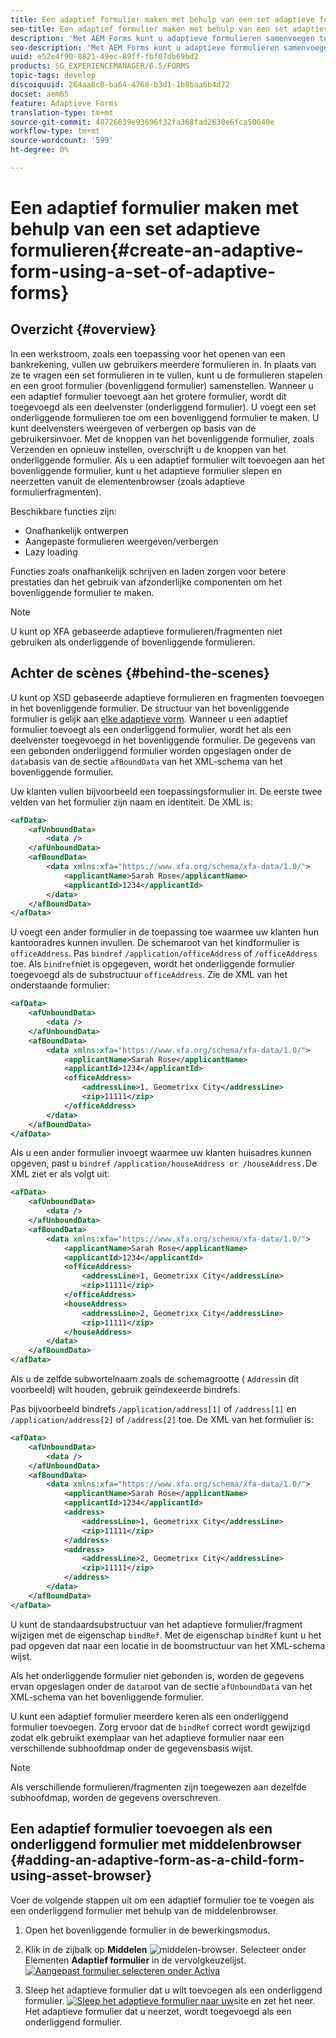 ```yaml
---
title: Een adaptief formulier maken met behulp van een set adaptieve formulieren
seo-title: Een adaptief formulier maken met behulp van een set adaptieve formulieren
description: 'Met AEM Forms kunt u adaptieve formulieren samenvoegen tot één groot adaptief formulier en de functies ervan begrijpen. '
seo-description: 'Met AEM Forms kunt u adaptieve formulieren samenvoegen tot één groot adaptief formulier en de functies ervan begrijpen. '
uuid: e52e4f90-8821-49ec-89ff-fbf07db69bd2
products: SG_EXPERIENCEMANAGER/6.5/FORMS
topic-tags: develop
discoiquuid: 264aa8c0-ba64-4768-b3d1-1b9baa6b4d72
docset: aem65
feature: Adaptieve Forms
translation-type: tm+mt
source-git-commit: 48726639e93696f32fa368fad2630e6fca50640e
workflow-type: tm+mt
source-wordcount: '599'
ht-degree: 0%

---
```



# Een adaptief formulier maken met behulp van een set adaptieve formulieren{#create-an-adaptive-form-using-a-set-of-adaptive-forms}

## Overzicht {#overview}

In een werkstroom, zoals een toepassing voor het openen van een bankrekening, vullen uw gebruikers meerdere formulieren in. In plaats van ze te vragen een set formulieren in te vullen, kunt u de formulieren stapelen en een groot formulier (bovenliggend formulier) samenstellen. Wanneer u een adaptief formulier toevoegt aan het grotere formulier, wordt dit toegevoegd als een deelvenster (onderliggend formulier). U voegt een set onderliggende formulieren toe om een bovenliggend formulier te maken. U kunt deelvensters weergeven of verbergen op basis van de gebruikersinvoer. Met de knoppen van het bovenliggende formulier, zoals Verzenden en opnieuw instellen, overschrijft u de knoppen van het onderliggende formulier. Als u een adaptief formulier wilt toevoegen aan het bovenliggende formulier, kunt u het adaptieve formulier slepen en neerzetten vanuit de elementenbrowser (zoals adaptieve formulierfragmenten).

Beschikbare functies zijn:

* Onafhankelijk ontwerpen
* Aangepaste formulieren weergeven/verbergen
* Lazy loading

Functies zoals onafhankelijk schrijven en laden zorgen voor betere prestaties dan het gebruik van afzonderlijke componenten om het bovenliggende formulier te maken.

>[!NOTE]
>
>U kunt op XFA gebaseerde adaptieve formulieren/fragmenten niet gebruiken als onderliggende of bovenliggende formulieren.

## Achter de scènes {#behind-the-scenes}

U kunt op XSD gebaseerde adaptieve formulieren en fragmenten toevoegen in het bovenliggende formulier. De structuur van het bovenliggende formulier is gelijk aan [elke adaptieve vorm](../../forms/using/prepopulate-adaptive-form-fields.md). Wanneer u een adaptief formulier toevoegt als een onderliggend formulier, wordt het als een deelvenster toegevoegd in het bovenliggende formulier. De gegevens van een gebonden onderliggend formulier worden opgeslagen onder de `data`basis van de sectie `afBoundData` van het XML-schema van het bovenliggende formulier.

Uw klanten vullen bijvoorbeeld een toepassingsformulier in. De eerste twee velden van het formulier zijn naam en identiteit. De XML is:

```xml
<afData>
    <afUnboundData>
        <data />
    </afUnboundData>
    <afBoundData>
        <data xmlns:xfa="https://www.xfa.org/schema/xfa-data/1.0/">
            <applicantName>Sarah Rose</applicantName>
            <applicantId>1234</applicantId>
        </data>
    </afBoundData>
</afData>
```

U voegt een ander formulier in de toepassing toe waarmee uw klanten hun kantooradres kunnen invullen. De schemaroot van het kindformulier is `officeAddress`. Pas `bindref` `/application/officeAddress` of `/officeAddress` toe. Als `bindref`niet is opgegeven, wordt het onderliggende formulier toegevoegd als de substructuur `officeAddress`. Zie de XML van het onderstaande formulier:

```xml
<afData>
    <afUnboundData>
        <data />
    </afUnboundData>
    <afBoundData>
        <data xmlns:xfa="https://www.xfa.org/schema/xfa-data/1.0/">
            <applicantName>Sarah Rose</applicantName>
            <applicantId>1234</applicantId>
            <officeAddress>
                <addressLine>1, Geometrixx City</addressLine>
                <zip>11111</zip>
            </officeAddress>
        </data>
    </afBoundData>
</afData>
```

Als u een ander formulier invoegt waarmee uw klanten huisadres kunnen opgeven, past u `bindref` `/application/houseAddress or /houseAddress.`De XML ziet er als volgt uit:

```xml
<afData>
    <afUnboundData>
        <data />
    </afUnboundData>
    <afBoundData>
        <data xmlns:xfa="https://www.xfa.org/schema/xfa-data/1.0/">
            <applicantName>Sarah Rose</applicantName>
            <applicantId>1234</applicantId>
            <officeAddress>
                <addressLine>1, Geometrixx City</addressLine>
                <zip>11111</zip>
            </officeAddress>
            <houseAddress>
                <addressLine>2, Geometrixx City</addressLine>
                <zip>11111</zip>
            </houseAddress>
        </data>
    </afBoundData>
</afData>
```

Als u de zelfde subwortelnaam zoals de schemagrootte ( `Address`in dit voorbeeld) wilt houden, gebruik geïndexeerde bindrefs.

Pas bijvoorbeeld bindrefs `/application/address[1]` of `/address[1]` en `/application/address[2]` of `/address[2]` toe. De XML van het formulier is:

```xml
<afData>
    <afUnboundData>
        <data />
    </afUnboundData>
    <afBoundData>
        <data xmlns:xfa="https://www.xfa.org/schema/xfa-data/1.0/">
            <applicantName>Sarah Rose</applicantName>
            <applicantId>1234</applicantId>
            <address>
                <addressLine>1, Geometrixx City</addressLine>
                <zip>11111</zip>
            </address>
            <address>
                <addressLine>2, Geometrixx City</addressLine>
                <zip>11111</zip>
            </address>
        </data>
    </afBoundData>
</afData>
```

U kunt de standaardsubstructuur van het adaptieve formulier/fragment wijzigen met de eigenschap `bindRef`. Met de eigenschap `bindRef` kunt u het pad opgeven dat naar een locatie in de boomstructuur van het XML-schema wijst.

Als het onderliggende formulier niet gebonden is, worden de gegevens ervan opgeslagen onder de `data`root van de sectie `afUnboundData` van het XML-schema van het bovenliggende formulier.

U kunt een adaptief formulier meerdere keren als een onderliggend formulier toevoegen. Zorg ervoor dat de `bindRef` correct wordt gewijzigd zodat elk gebruikt exemplaar van het adaptieve formulier naar een verschillende subhoofdmap onder de gegevensbasis wijst.

>[!NOTE]
>
>Als verschillende formulieren/fragmenten zijn toegewezen aan dezelfde subhoofdmap, worden de gegevens overschreven.

## Een adaptief formulier toevoegen als een onderliggend formulier met middelenbrowser {#adding-an-adaptive-form-as-a-child-form-using-asset-browser}

Voer de volgende stappen uit om een adaptief formulier toe te voegen als een onderliggend formulier met behulp van de middelenbrowser.

1. Open het bovenliggende formulier in de bewerkingsmodus.
1. Klik in de zijbalk op **Middelen** ![middelen-browser](assets/assets-browser.png). Selecteer onder Elementen **Adaptief formulier** in de vervolgkeuzelijst.
   [ ![Aangepast formulier selecteren onder Activa](assets/asset.png)](assets/asset-1.png)

1. Sleep het adaptieve formulier dat u wilt toevoegen als een onderliggend formulier.
   [ ![Sleep het adaptieve formulier naar uw ](assets/drag-drop.png)](assets/drag-drop-1.png)site en zet het neer. Het adaptieve formulier dat u neerzet, wordt toegevoegd als een onderliggend formulier.

